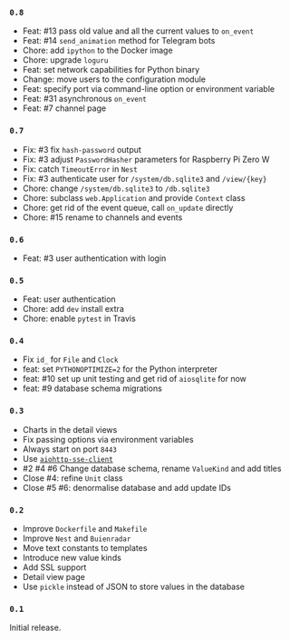 ### `0.8`

- Feat: #13 pass old value and all the current values to `on_event`
- Feat: #14 `send_animation` method for Telegram bots
- Chore: add `ipython` to the Docker image
- Chore: upgrade `loguru`
- Feat: set network capabilities for Python binary
- Change: move users to the configuration module
- Feat: specify port via command-line option or environment variable
- Feat: #31 asynchronous `on_event`
- Feat: #7 channel page

### `0.7`

- Fix: #3 fix `hash-password` output
- Fix: #3 adjust `PasswordHasher` parameters for Raspberry Pi Zero W
- Fix: catch `TimeoutError` in `Nest`
- Fix: #3 authenticate user for `/system/db.sqlite3` and `/view/{key}`
- Chore: change `/system/db.sqlite3` to `/db.sqlite3`
- Chore: subclass `web.Application` and provide `Context` class
- Chore: get rid of the event queue, call `on_update` directly
- Chore: #15 rename to channels and events

### `0.6`

- Feat: #3 user authentication with login

### `0.5`

- Feat: user authentication
- Chore: add `dev` install extra
- Chore: enable `pytest` in Travis

### `0.4`

- Fix `id_` for `File` and `Clock`
- feat: set `PYTHONOPTIMIZE=2` for the Python interpreter
- feat: #10 set up unit testing and get rid of `aiosqlite` for now
- feat: #9 database schema migrations

### `0.3`

- Charts in the detail views
- Fix passing options via environment variables
- Always start on port `8443`
- Use [`aiohttp-sse-client`](https://pypi.org/project/aiohttp-sse-client/)
- #2 #4 #6 Change database schema, rename `ValueKind` and add titles
- Close #4: refine `Unit` class
- Close #5 #6: denormalise database and add update IDs

### `0.2`

- Improve `Dockerfile` and `Makefile`
- Improve `Nest` and `Buienradar`
- Move text constants to templates
- Introduce new value kinds
- Add SSL support
- Detail view page
- Use `pickle` instead of JSON to store values in the database

### `0.1`

Initial release.
